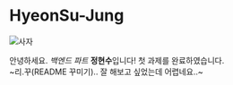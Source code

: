 # HyeonSu-Jung

![사자](https://github.com/LikeLion-at-CAU-12th/HyunSoo-Jung/assets/160103999/e075511f-6b8e-4640-9775-3c3743dd0b56)
   

안녕하세요. *백엔드 파트* **정현수**입니다! 첫 과제를 완료하였습니다.      
~리.꾸(README 꾸미기).. 잘 해보고 싶었는데 어렵네요..~
